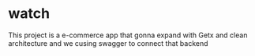 # watch
This project is a e-commerce app 
that gonna expand with Getx and 
clean architecture and 
we cusing swagger to connect that backend 


